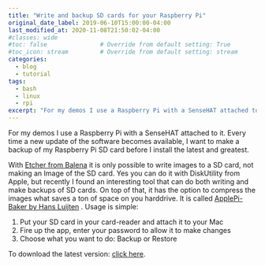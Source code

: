 ```yaml
---
title: "Write and backup SD cards for your Raspberry Pi"
original_date_label: 2019-06-10T15:00:00-04:00
last_modified_at: 2020-11-08T21:50:02-04:00
#classes: wide
#toc: false               # Override from default setting: True
#toc_icon: stream         # Override from default setting: stream
categories:
  - blog
  - tutorial
tags:
  - bash
  - linux
  - rpi
excerpt: "For my demos I use a Raspberry Pi with a SenseHAT attached to it. Every time a new update of the software becomes available, I want to make a backup of my Raspberry Pi SD card before I install the latest and greatest."
---
```


For my demos I use a Raspberry Pi with a SenseHAT attached to it. Every time a new update of the software becomes available, I want to make a backup of my Raspberry Pi SD card before I install the latest and greatest.

With [Etcher from Balena] it is only possible to write images to a SD card, not making an Image of the SD card. Yes you can do it with DiskUtility from Apple, but recently I found an interesting tool that can do both writing and make backups of SD cards. On top of that, it has the option to compress the images what saves a ton of space on you harddrive. It is called [ApplePi-Baker by Hans Luijten] . Usage is simple:

1.  Put your SD card in your card-reader and attach it to your Mac
2.  Fire up the app, enter your password to allow it to make changes
3.  Choose what you want to do: Backup or Restore

To download the latest version: [click here].


[Etcher from Balena]: https://www.balena.io/etcher/
[ApplePi-Baker by Hans Luijten]: https://www.tweaking4all.com/ApplePi-Baker
[click here]: https://www.tweaking4all.com/ApplePi-Baker2.dmg

